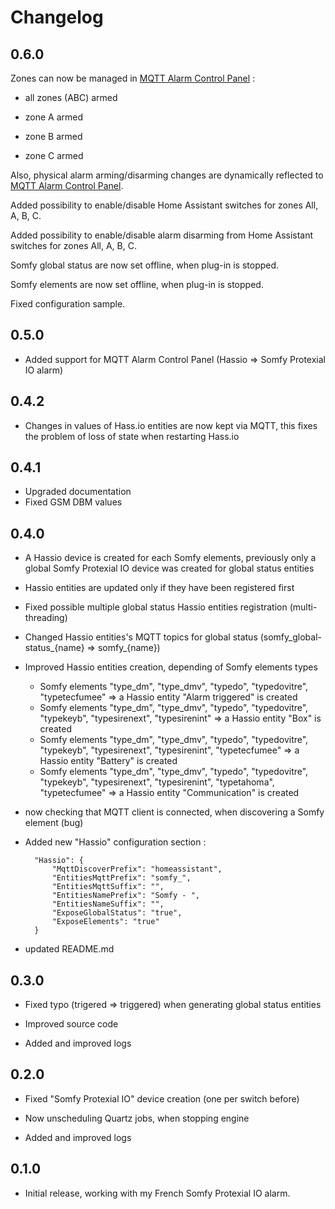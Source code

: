 # Changelog

## 0.6.0

Zones can now be managed in [MQTT Alarm Control Panel](https://www.home-assistant.io/integrations/alarm_control_panel.mqtt) :

* all zones (ABC) armed
* zone A armed

* zone B armed

* zone C armed



Also, physical alarm arming/disarming changes are dynamically reflected to  [MQTT Alarm Control Panel](https://www.home-assistant.io/integrations/alarm_control_panel.mqtt).



Added possibility to enable/disable Home Assistant switches for zones All, A, B, C.



Added possibility to enable/disable alarm disarming from Home Assistant switches for zones All, A, B, C.



Somfy global status are now set offline, when plug-in is stopped.



Somfy elements are now set offline, when plug-in is stopped.



Fixed configuration sample.

## 0.5.0

- Added support for MQTT Alarm Control Panel (Hassio => Somfy Protexial IO alarm)

## 0.4.2

- Changes in values of Hass.io entities are now kept via MQTT, this fixes the problem of loss of state when restarting Hass.io

## 0.4.1

- Upgraded documentation
- Fixed GSM DBM values

## 0.4.0

- A Hassio device is created for each Somfy elements, previously only a global Somfy Protexial IO device was created for global status entities
- Hassio entities are updated only if they have been registered first
- Fixed possible multiple global status Hassio entities registration (multi-threading)
- Changed Hassio entities's MQTT topics for global status (somfy_global-status_{name} => somfy_{name})
- Improved Hassio entities creation, depending of Somfy elements types
  - Somfy elements "type_dm", "type_dmv", "typedo", "typedovitre", "typetecfumee" => a Hassio entity "Alarm triggered" is created
  - Somfy elements "type_dm", "type_dmv", "typedo", "typedovitre", "typekeyb", "typesirenext", "typesirenint" => a Hassio entity "Box" is created
  - Somfy elements "type_dm", "type_dmv", "typedo", "typedovitre", "typekeyb", "typesirenext", "typesirenint", "typetecfumee" => a Hassio entity "Battery" is created
  - Somfy elements "type_dm", "type_dmv", "typedo", "typedovitre", "typekeyb", "typesirenext", "typesirenint", "typetahoma", "typetecfumee" => a Hassio entity "Communication" is created
- now checking that MQTT client is connected, when discovering a Somfy element (bug)
- Added new "Hassio" configuration section :

		"Hassio": {
			"MqttDiscoverPrefix": "homeassistant",
			"EntitiesMqttPrefix": "somfy_",
			"EntitiesMqttSuffix": "",
			"EntitiesNamePrefix": "Somfy - ",
			"EntitiesNameSuffix": "",
			"ExposeGlobalStatus": "true",
			"ExposeElements": "true"
		}
- updated README.md

## 0.3.0

- Fixed typo (trigered => triggered) when generating global status entities

- Improved source code

- Added and improved logs

## 0.2.0

- Fixed "Somfy Protexial IO" device creation (one per switch before)

- Now unscheduling Quartz jobs, when stopping engine

- Added and improved logs

## 0.1.0

- Initial release, working with my French Somfy Protexial IO alarm.


